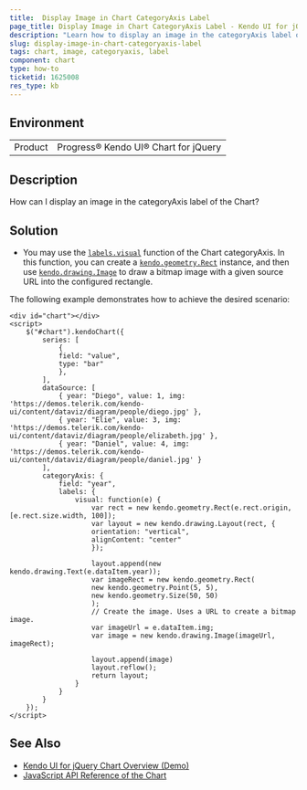 ```yaml
---
title:  Display Image in Chart CategoryAxis Label
page_title: Display Image in Chart CategoryAxis Label - Kendo UI for jQuery Chart
description: "Learn how to display an image in the categoryAxis label of the Kendo UI Chart for jQuery."
slug: display-image-in-chart-categoryaxis-label
tags: chart, image, categoryaxis, label
component: chart
type: how-to
ticketid: 1625008
res_type: kb
---
```


## Environment

<table>
 <tr>
  <td>Product</td>
  <td>Progress® Kendo UI® Chart for jQuery</td>
 </tr>
</table>

## Description

How can I display an image in the categoryAxis label of the Chart?

## Solution

* You may use the [`labels.visual`](/api/javascript/dataviz/ui/chart/configuration/categoryaxis.labels#categoryaxislabelsvisual) function of the Chart categoryAxis. In this function, you can create a [`kendo.geometry.Rect`](/api/javascript/geometry/rect) instance, and then use [`kendo.drawing.Image`](/api/javascript/drawing/image) to draw a bitmap image with a given source URL into the configured rectangle.

The following example demonstrates how to achieve the desired scenario: 
```dojo
<div id="chart"></div>
<script>
    $("#chart").kendoChart({
        series: [
            { 
            field: "value",
            type: "bar"
            },
        ],
        dataSource: [
            { year: "Diego", value: 1, img: 'https://demos.telerik.com/kendo-ui/content/dataviz/diagram/people/diego.jpg' },
            { year: "Elie", value: 3, img: 'https://demos.telerik.com/kendo-ui/content/dataviz/diagram/people/elizabeth.jpg' },
            { year: "Daniel", value: 4, img: 'https://demos.telerik.com/kendo-ui/content/dataviz/diagram/people/daniel.jpg' }
        ],
        categoryAxis: {
            field: "year",
            labels: {
                visual: function(e) {
                    var rect = new kendo.geometry.Rect(e.rect.origin, [e.rect.size.width, 100]);
                    var layout = new kendo.drawing.Layout(rect, {
                    orientation: "vertical",
                    alignContent: "center"
                    });
                    
                    layout.append(new kendo.drawing.Text(e.dataItem.year));
                    var imageRect = new kendo.geometry.Rect(
                    new kendo.geometry.Point(5, 5),
                    new kendo.geometry.Size(50, 50)
                    );
                    // Create the image. Uses a URL to create a bitmap image.             
                    var imageUrl = e.dataItem.img;
                    var image = new kendo.drawing.Image(imageUrl, imageRect);

                    layout.append(image)
                    layout.reflow();
                    return layout;
                }
            }
        }
    });
</script>
```

## See Also
* [Kendo UI for jQuery Chart Overview (Demo)](/charts/index)
* [JavaScript API Reference of the Chart](/api/javascript/ui/chart)